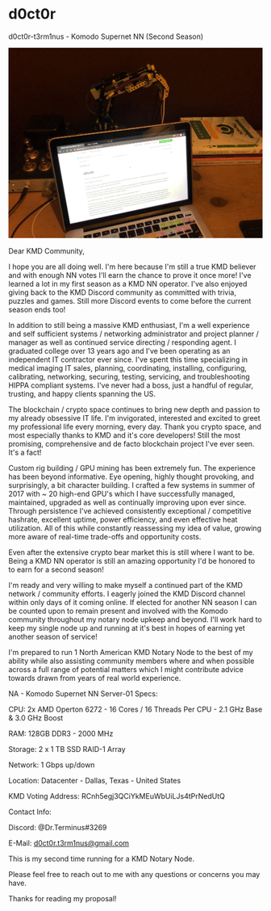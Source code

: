 # d0ct0r
d0ct0r-t3rm1nus - Komodo Supernet NN (Second Season)

![alt text](https://github.com/d0ct0r-t3rm1nus/d0ct0r/blob/master/d0ct0r-01.jpg)

Dear KMD Community,

I hope you are all doing well. I'm here because I'm still a true KMD believer and with enough NN votes I'll earn the chance to prove it once more! I've learned a lot in my first season as a KMD NN operator. I've also enjoyed giving back to the KMD Discord community as committed with trivia, puzzles and games. Still more Discord events to come before the current season ends too!

In addition to still being a massive KMD enthusiast, I'm a well experience and self sufficient systems / networking administrator and project planner / manager as well as continued service directing / responding agent. I graduated college over 13 years ago and I've been operating as an independent IT contractor ever since. I've spent this time specializing in medical imaging IT sales, planning, coordinating, installing, configuring, calibrating, networking, securing, testing, servicing, and troubleshooting HIPPA compliant systems. I've never had a boss, just a handful of regular, trusting, and happy clients spanning the US.

The blockchain / crypto space continues to bring new depth and passion to my already obsessive IT life. I'm invigorated, interested and excited to greet my professional life every morning, every day. Thank you crypto space, and most especially thanks to KMD and it's core developers! Still the most promising, comprehensive and de facto blockchain project I've ever seen. It's a fact!

Custom rig building / GPU mining has been extremely fun. The experience has been beyond informative. Eye opening, highly thought provoking, and surprisingly, a bit character building. I crafted a few systems in summer of 2017 with ~ 20 high-end GPU's which I have successfully managed, maintained, upgraded as well as continually improving upon ever since. Through persistence I've achieved consistently exceptional / competitive hashrate, excellent uptime, power efficiency, and even effective heat utilization. All of this while constantly reassessing my idea of value, growing more aware of real-time trade-offs and opportunity costs.

Even after the extensive crypto bear market this is still where I want to be. Being a KMD NN operator is still an amazing opportunity I'd be honored to to earn for a second season!

I'm ready and very willing to make myself a continued part of the KMD network / community efforts. I eagerly joined the KMD Discord channel within only days of it coming online. If elected for another NN season I can be counted upon to remain present and involved with the Komodo community throughout my notary node upkeep and beyond. I'll work hard to keep my single node up and running at it's best in hopes of earning yet another season of service!

I'm prepared to run 1 North American KMD Notary Node to the best of my ability while also assisting community members where and when possible across a full range of potential matters which I might contribute advice towards drawn from years of real world experience.


NA - Komodo Supernet NN Server-01 Specs:


CPU: 2x AMD Operton 6272 - 16 Cores / 16 Threads Per CPU - 2.1 GHz Base & 3.0 GHz Boost

RAM: 128GB DDR3 - 2000 MHz

Storage: 2 x 1 TB SSD RAID-1 Array

Network: 1 Gbps up/down

Location: Datacenter - Dallas, Texas - United States


KMD Voting Address: RCnh5egj3QCiYkMEuWbUiLJs4tPrNedUtQ



Contact Info:

Discord: @Dr.Terminus#3269

E-Mail: d0ct0r.t3rm1nus@gmail.com



This is my second time running for a KMD Notary Node.

Please feel free to reach out to me with any questions or concerns you may have.

Thanks for reading my proposal!
